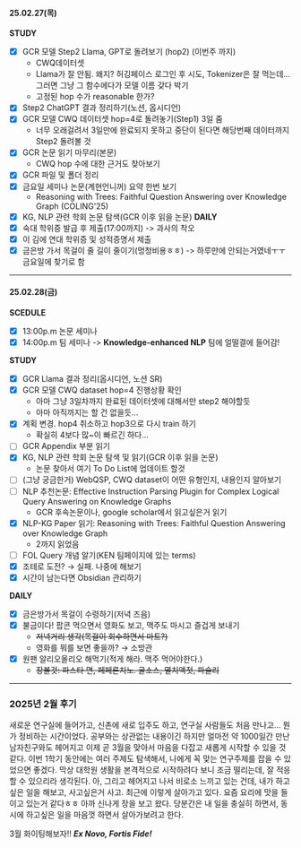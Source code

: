 #### 25.02.27(목)
**STUDY**
- [x] GCR 모델 Step2 Llama, GPT로 돌려보기 (hop2) (이번주 까지)
	*  CWQ데이터셋
	* Llama가 잘 안됨. 왜지? 허깅페이스 로그인 후 시도, Tokenizer은 잘 먹는데... 그러면 그냥 그 함수에다가 모델 이름 갖다 박기
	* 고정된 hop 수가 reasonable 한가?
- [x] Step2 ChatGPT 결과 정리하기(노션, 옵시디언)
- [x] GCR 모델 CWQ 데이터셋 hop=4로 돌려놓기(Step1) 3일 줌
	* 너무 오래걸려서 3일만에 완료되지 못하고 중단이 된다면 해당번째 데이터까지 Step2 돌려볼 것
- [x] GCR 논문 읽기 마무리(본문)
	* CWQ hop 수에 대한 근거도 찾아보기
- [x] GCR 파일 및 폴더 정리
- [x] 금요일 세미나 논문(계현언니꺼) 요약 한번 보기
	* Reasoning with Trees: Faithful Question Answering over Knowledge Graph (COLING'25)
- [x] KG, NLP 관련 학회 논문 탐색(GCR 이후 읽을 논문)
**DAILY**
- [x] 숙대 학위증 발급 후 제출(17:00까지) -> 과사의 착오
- [x] 이 김에 연대 학위증 및 성적증명서 제출
- [x] 금은방 가서 목걸이 줄 길이 줄이기(멍청비용ㅎㅎ) -> 하루만에 안되는거였네ㅜㅜ 금요일에 찾기로 함

***
#### 25.02.28(금)
**SCEDULE**
- [x] 13:00p.m 논문 세미나
- [x] 14:00p.m 팀 세미나 -> **Knowledge-enhanced NLP** 팀에 얼떨결에 들어감!

**STUDY**
- [x] GCR Llama 결과 정리(옵시디언, 노션 SR)
- [x] GCR 모델 CWQ dataset hop=4 진행상황 확인
	* 아마 그냥 3일차까지 완료된 데이터셋에 대해서만 step2 해야할듯
	* 아마 아직까지는 할 건 없을듯...
- [x] 계획 변경. hop4 취소하고 hop3으로 다시 train 하기
	* 확실히 4보다 많~이 빠르긴 하다...
- [ ] GCR Appendix 부분 읽기
- [x] KG, NLP 관련 학회 논문 탐색 및 읽기(GCR 이후 읽을 논문)
	* 논문 찾아서 여기 To Do List에 업데이트 할것
- [ ] (그냥 궁금한거) WebQSP, CWQ dataset이 어떤 유형인지, 내용인지 알아보기
- [ ] NLP 추천논문: Effective Instruction Parsing Plugin for Complex Logical Query Answering on Knowledge Graphs
	* GCR 후속논문이나, google scholar에서 읽고싶은거 읽기
- [x] NLP-KG Paper 읽기: Reasoning with Trees: Faithful Question Answering over Knowledge Graph
	* 2까지 읽었음
- [ ] FOL Query 개념 알기(KEN 팀페이지에 있는 terms)
- [x] 조테로 도전? → 실패. 나중에 해보기
- [x] 시간이 남는다면 Obsidian 관리하기

**DAILY**
- [x] 금은방가서 목걸이 수령하기(저녁 즈음)
- [x] 불금이다! 팝콘 먹으면서 영화도 보고, 맥주도 마시고 즐겁게 보내기
	* ~~저녁거리 생각(목걸이 회수하면서 마트?)~~
	* 영화를 뭐를 보면 좋을까? → 소방관
- [x] 원팬 알리오올리오 해먹기(적게 해라. 맥주 먹어야한다.)
	* ~~장볼것: 파스타 면, 페페론치노. 굴소스, 멸치액젓, 파슬리~~

***
### 2025년 2월 후기

새로운 연구실에 들어가고, 신촌에 새로 입주도 하고, 연구실 사람들도 처음 만나고... 뭔가 정비하는 시간이었다. 공부와는 상관없는 내용이긴 하지만 얼마전 약 1000일간 만난 남자친구와도 헤어지고 이제 곧 3월을 맞아서 마음을 다잡고 새롭게 시작할 수 있을 것 같다.
이번 1학기 동안에는 여러 주제도 탐색해서, 나에게 꼭 맞는 연구주제를 잡을 수 있었으면 좋겠다. 막상 대학원 생활을 본격적으로 시작하려다 보니 조금 떨리는데, 잘 적응할 수 있으리라 생각된다.
아, 그리고 헤어지고 나서 비로소 느끼고 있는 건데, 내가 하고싶은 일을 해보고, 사고싶은거 사고. 최근에 이렇게 살아가고 있다. 요즘 요리에 맛을 들이고 있는거 같다ㅎㅎ 아까 신나게 장을 보고 왔다. 당분간은 내 일을 충실히 하면서, 동시에 하고싶은 일을 마음껏 하면서 살아가보려고 한다.

3월 화이팅해보자!! ***Ex Novo, Fortis Fide!***